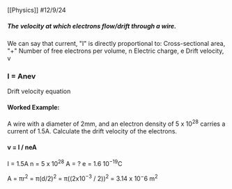 [[Physics]]
#12/9/24 
##### The velocity at which electrons flow/drift through a wire.

We can say that current, "I" is directly proportional to:
Cross-sectional area, "+"
Number of free electrons per volume, n
Electric charge, e
Drift velocity, v
### I = Anev    
Drift velocity equation

#### Worked Example:
A wire with a diameter of 2mm, and an electron density of $5$ x $10^{28}$ carries a current of 1.5A.
Calculate the drift velocity of the electrons.

#### v = I / neA
I = 1.5A
n = $5$ x $10^{28}$ 
A = ?
e = $1.6$  $10^{-19}$C

A = πr$^2$ 
\= π(d/2)$^2$ 
\= π((2x$10^{-3}$ $/$ 2))$^2$ 
\= 3.14 x 10$^-6$ m$^2$ 
